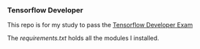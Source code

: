 ### Tensorflow Developer

This repo is for my study to pass the [Tensorflow Developer Exam](https://www.tensorflow.org/certificate)

The *requirements.txt* holds all the modules I installed.
